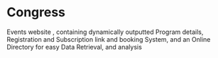 # Congress
Events website , containing dynamically outputted Program details, Registration and Subscription link and booking System, and an Online Directory for easy Data Retrieval, and analysis
